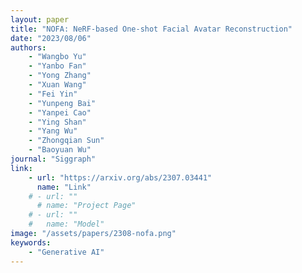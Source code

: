 ```yaml
---
layout: paper
title: "NOFA: NeRF-based One-shot Facial Avatar Reconstruction"
date: "2023/08/06"
authors: 
    - "Wangbo Yu"
    - "Yanbo Fan"
    - "Yong Zhang"
    - "Xuan Wang"
    - "Fei Yin"
    - "Yunpeng Bai"
    - "Yanpei Cao"
    - "Ying Shan"
    - "Yang Wu"
    - "Zhongqian Sun"
    - "Baoyuan Wu"
journal: "Siggraph"
link:
    - url: "https://arxiv.org/abs/2307.03441"
      name: "Link"
    # - url: ""
      # name: "Project Page"
    # - url: ""
    #   name: "Model"
image: "/assets/papers/2308-nofa.png"
keywords:
    - "Generative AI"
---
```


<!-- 
Speech Technology  
Generative AI 
Multimodal AI  
Embodied Intelligence 
AI Safety  
Medical AI 
Data Intelligence-->